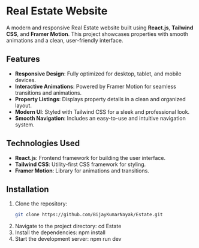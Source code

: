 # Real Estate Website

A modern and responsive Real Estate website built using **React.js**, **Tailwind CSS**, and **Framer Motion**. This project showcases properties with smooth animations and a clean, user-friendly interface.

## Features

- **Responsive Design**: Fully optimized for desktop, tablet, and mobile devices.
- **Interactive Animations**: Powered by Framer Motion for seamless transitions and animations.
- **Property Listings**: Displays property details in a clean and organized layout.
- **Modern UI**: Styled with Tailwind CSS for a sleek and professional look.
- **Smooth Navigation**: Includes an easy-to-use and intuitive navigation system.

## Technologies Used

- **React.js**: Frontend framework for building the user interface.
- **Tailwind CSS**: Utility-first CSS framework for styling.
- **Framer Motion**: Library for animations and transitions.



## Installation

1. Clone the repository:
   ```bash
   git clone https://github.com/BijayKumarNayak/Estate.git
2. Navigate to the project directory:
    cd Estate
3. Install the dependencies:
    npm install
4. Start the development server:
    npm run dev
